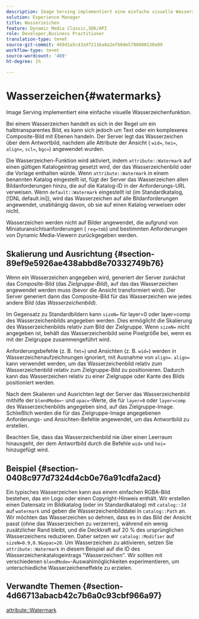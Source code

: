 ```yaml
---
description: Image Serving implementiert eine einfache visuelle Wasserzeichenfunktion.
solution: Experience Manager
title: Wasserzeichen
feature: Dynamic Media Classic,SDK/API
role: Developer,Business Practitioner
translation-type: tm+mt
source-git-commit: 469d1a5c43a972116a8a2efb0de5708800130a99
workflow-type: tm+mt
source-wordcount: '469'
ht-degree: 1%

---
```



# Wasserzeichen{#watermarks}

Image Serving implementiert eine einfache visuelle Wasserzeichenfunktion.

Bei einem Wasserzeichen handelt es sich in der Regel um ein halbtransparentes Bild, es kann sich jedoch um Text oder ein komplexeres Composite-Bild mit Ebenen handeln. Der Server legt das Wasserzeichen über dem Antwortbild, nachdem alle Attribute der Ansicht ( `wid=`, `hei=`, `align=`, `scl=`, `bgc=`) angewendet wurden.

Die Wasserzeichen-Funktion wird aktiviert, indem `attribute::Watermark` auf einen gültigen Katalogeintrag gesetzt wird, der das Wasserzeichenbild oder die Vorlage enthalten würde. Wenn `attribute::Watermark` in einem benannten Katalog eingestellt ist, fügt der Server das Wasserzeichen allen Bildanforderungen hinzu, die auf die Katalog-ID in der Anforderungs-URL verweisen. Wenn `default::Watermark` eingestellt ist (im Standardkatalog, [!DNL default.ini]), wird das Wasserzeichen auf alle Bildanforderungen angewendet, unabhängig davon, ob sie auf einen Katalog verweisen oder nicht.

Wasserzeichen werden nicht auf Bilder angewendet, die aufgrund von Miniaturansichtsanforderungen ( `req=tmb`) und bestimmten Anforderungen von Dynamic Media-Viewern zurückgegeben werden.

## Skalierung und Ausrichtung {#section-89ef9e5926ae438abbd8e70332749b76}

Wenn ein Wasserzeichen angegeben wird, generiert der Server zunächst das Composite-Bild (das *Zielgruppe-Bild*), auf das das Wasserzeichen angewendet werden muss (bevor die Ansicht transformiert wird). Der Server generiert dann das Composite-Bild für das Wasserzeichen wie jedes andere Bild (das *Wasserzeichenbild*).

Im Gegensatz zu Standardbildern kann `sizeN=` für layer=0 oder layer=comp des Wasserzeichenbilds angegeben werden. Dies ermöglicht die Skalierung des Wasserzeichenbilds relativ zum Bild der Zielgruppe. Wenn `sizeN=` nicht angegeben ist, behält das Wasserzeichenbild seine Pixelgröße bei, wenn es mit der Zielgruppe zusammengeführt wird.

Anforderungsbefehle (z. B. `fmt=`) und Ansichten (z. B. `wid=`) werden in Wasserzeichenaufzeichnungen ignoriert, mit Ausnahme von `align=`. `align=` kann verwendet werden, um das Wasserzeichenbild relativ zum Wasserzeichenbild relativ zum Zielgruppe-Bild zu positionieren. Dadurch kann das Wasserzeichen relativ zu einer Zielgruppe oder Kante des Bilds positioniert werden.

Nach dem Skalieren und Ausrichten legt der Server das Wasserzeichenbild mithilfe der `blendMode=`- und `opac=`-Werte, die für `layer=0` oder `layer=comp` des Wasserzeichenbilds angegeben sind, auf das Zielgruppe-Image. Schließlich werden die für das Zielgruppe-Image angegebenen Anforderungs- und Ansichten-Befehle angewendet, um das Antwortbild zu erstellen.

Beachten Sie, dass das Wasserzeichenbild nie über einen Leerraum hinausgeht, der dem Antwortbild durch die Befehle `wid=` und `hei=` hinzugefügt wird.

## Beispiel {#section-0408c977d7324d4cb0e76a91cdfa2acd}

Ein typisches Wasserzeichen kann aus einem einfachen RGBA-Bild bestehen, das ein Logo oder einen Copyright-Hinweis enthält. Wir erstellen einen Datensatz im Bildkatalog (oder im Standardkatalog) mit `catalog::Id` auf `watermark` und geben die Wasserzeichenbilddatei in `catalog::Path` an. Wir möchten das Wasserzeichen so dehnen, dass es in das Bild der Ansicht passt (ohne das Wasserzeichen zu verzerren), während ein wenig zusätzlicher Rand bleibt, und die Deckkraft auf 20 % des ursprünglichen Wasserzeichens reduzieren. Daher setzen wir `catalog::Modifier` auf `sizeN=0.9,0.9&opac=20`. Um Wasserzeichen zu aktivieren, setzen Sie `attribute::Watermark` in diesem Beispiel auf die ID des Wasserzeichenkatalogeintrags &quot;Wasserzeichen&quot;. Wir sollten mit verschiedenen `blendMode=`-Auswahlmöglichkeiten experimentieren, um unterschiedliche Wasserzeicheneffekte zu erzielen.

## Verwandte Themen {#section-4d66713abacb42c7b6a0c93cbf966a97}

[attribute::Watermark](../../../../../is-api/image-catalog/image-serving-api-ref/c-image-catalog-reference/c-attributes-reference/r-watermark.md#reference-942b50acb2dd43a5ae498dc41ea9ac9b)
